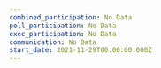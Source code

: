 ```yaml
---
combined_participation: No Data
poll_participation: No Data
exec_participation: No Data
communication: No Data
start_date: 2021-11-29T00:00:00.000Z
---
```

